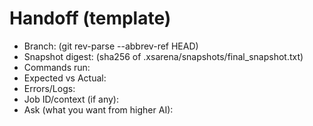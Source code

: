 # Handoff (template)
- Branch: (git rev-parse --abbrev-ref HEAD)
- Snapshot digest: (sha256 of .xsarena/snapshots/final_snapshot.txt)
- Commands run:
- Expected vs Actual:
- Errors/Logs:
- Job ID/context (if any):
- Ask (what you want from higher AI):
